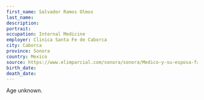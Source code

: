 ```yaml
---
first_name: Salvador Ramos Olmos
last_name: 
description: 
portrait: 
occupation: Internal Medicine
employer: Clinica Santa Fe de Caborca
city: Caborca
province: Sonora
country: Mexico
source: https://www.elimparcial.com/sonora/sonora/Medico-y-su-esposa-fallecen-por-Covid-19-en-Caborca-20200428-0032.html
birth_date: 
death_date: 
---
```


Age unknown.
